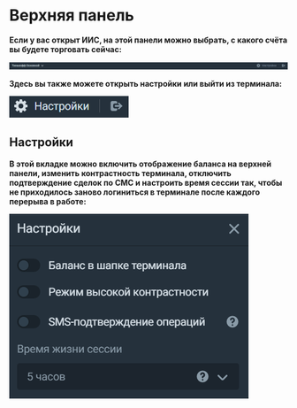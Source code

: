 # Верхняя панель
**Если у вас открыт ИИС, на этой панели можно выбрать, с какого счёта вы будете торговать сейчас:**

![alt text](topbar.png) 

**Здесь вы также можете открыть настройки или выйти из терминала:** 

![alt text](topbar_2.png)

## Настройки
**В этой вкладке можно включить отображение баланса на верхней панели, изменить контрастность терминала, отключить подтверждение сделок по СМС и настроить время сессии так, чтобы не приходилось заново логиниться в терминале после каждого перерыва в работе:**

![alt text](settings.png)
